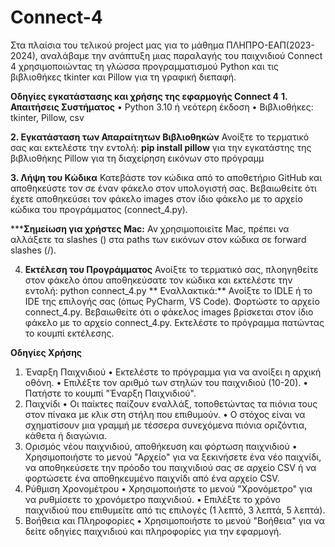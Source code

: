 # Connect-4
Στα πλαίσια του τελικού project μας για το μάθημα ΠΛΗΠΡΟ-ΕΑΠ(2023-2024), αναλάβαμε την ανάπτυξη μιας παραλαγής του παιχνιδιού Connect 4 χρησιμοποιώντας τη γλώσσα προγραμματισμού Python και τις βιβλιοθήκες tkinter και Pillow για τη γραφική διεπαφή.


**Οδηγίες εγκατάστασης και χρήσης της εφαρμογής Connect 4**
**1.	Απαιτήσεις Συστήματος**
  • Python 3.10 ή νεότερη έκδοση
  • Βιβλιοθήκες: tkinter, Pillow, csv

**2.	Εγκατάσταση των Απαραίτητων Βιβλιοθηκών**
Ανοίξτε το τερματικό σας και εκτελέστε την εντολή: **pip install pillow** για την εγκατάστης της βιβλιοθήκης Pillow για τη διαχείρηση εικόνων στο πρόγραμμ

**3.	Λήψη του Κώδικα**
Κατεβάστε τον κώδικα από το αποθετήριο GitHub και αποθηκεύστε τον σε έναν φάκελο στον υπολογιστή σας. Βεβαιωθείτε ότι έχετε αποθηκεύσει τον φάκελο images στον ίδιο φάκελο με το αρχείο κώδικα του προγράμματος (connect_4.py).

*****Σημείωση για χρήστες Mac:** Αν χρησιμοποιείτε Mac, πρέπει να αλλάξετε τα slashes (\) στα paths των εικόνων στον κώδικα σε forward slashes (/).

4.	**Εκτέλεση του Προγράμματος** 
Ανοίξτε το τερματικό σας, πλοηγηθείτε στον φάκελο όπου αποθηκεύσατε τον κώδικα και εκτελέστε την εντολή: python connect_4.py
   ** Εναλλακτικά:** Ανοίξτε το IDLE ή το IDE της επιλογής σας (όπως PyCharm, VS Code). Φορτώστε το αρχείο connect_4.py. Βεβαιωθείτε ότι ο φάκελος images βρίσκεται στον ίδιο φάκελο με το αρχείο connect_4.py. Εκτελέστε το πρόγραμμα πατώντας το κουμπί εκτέλεσης.

**Οδηγίες Χρήσης**
1.	Έναρξη Παιχνιδιού
  •	Εκτελέστε το πρόγραμμα για να ανοίξει η αρχική οθόνη.
  •	Επιλέξτε τον αριθμό των στηλών του παιχνιδιού (10-20).
  •	Πατήστε το κουμπί "Έναρξη Παιχνιδιού".
2.	Παιχνίδι
  •	Οι παίκτες παίζουν εναλλάξ, τοποθετώντας τα πιόνια τους στον πίνακα με κλικ στη στήλη που επιθυμούν.
  •	Ο στόχος είναι να σχηματίσουν μια γραμμή με τέσσερα συνεχόμενα πιόνια οριζόντια, κάθετα ή διαγώνια.
3.	Ορισμός νέου παιχνιδιού, αποθήκευση και φόρτωση παιχνιδιού
  •	Χρησιμοποιήστε το μενού "Αρχείο" για να ξεκινήσετε ένα νέο παιχνίδι, να  αποθηκεύσετε την πρόοδο του παιχνιδιού σας σε αρχείο CSV ή να φορτώσετε ένα αποθηκευμένο παιχνίδι από ένα αρχείο CSV.
4.	Ρύθμιση Χρονομέτρου
  •	Χρησιμοποιήστε το μενού "Χρονόμετρο" για να ρυθμίσετε το χρονόμετρο παιχνιδιού.
  •	Επιλέξτε το χρόνο παιχνιδιού που επιθυμείτε από τις επιλογές (1 λεπτό, 3 λεπτά, 5 λεπτά).
5.	Βοήθεια και Πληροφορίες
  •	Χρησιμοποιήστε το μενού "Βοήθεια" για να δείτε οδηγίες παιχνιδιού και πληροφορίες για την εφαρμογή.

